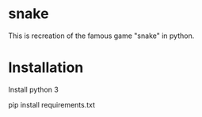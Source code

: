 # snake
This is recreation of the famous game "snake" in python.

# Installation
Install python 3

pip install requirements.txt
